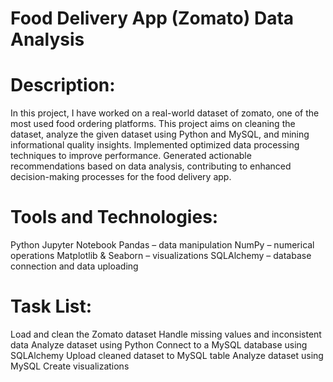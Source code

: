 # Food Delivery App (Zomato) Data Analysis

# Description:
In this project, I have worked on a real-world dataset of zomato, one of the most used food ordering platforms. This project aims on cleaning the dataset, analyze the given dataset using Python and MySQL, and mining informational quality insights.
Implemented optimized data processing techniques to improve performance.
Generated actionable recommendations based on data analysis, contributing to enhanced decision-making processes for the food delivery app.


# Tools and Technologies:
 Python
 Jupyter Notebook
 Pandas – data manipulation
 NumPy – numerical operations
 Matplotlib & Seaborn – visualizations
 SQLAlchemy – database connection and data uploading

# Task List:
 Load and clean the Zomato dataset
 Handle missing values and inconsistent data
 Analyze dataset using Python
 Connect to a MySQL database using SQLAlchemy
 Upload cleaned dataset to MySQL table
 Analyze dataset using MySQL
 Create visualizations